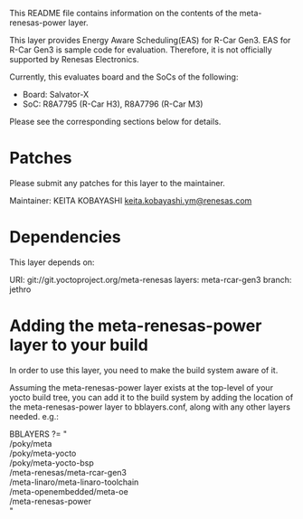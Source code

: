 This README file contains information on the contents of the
meta-renesas-power layer.

This layer provides Energy Aware Scheduling(EAS) for R-Car Gen3.
EAS for R-Car Gen3 is sample code for evaluation. Therefore, it
is not officially supported by Renesas Electronics.

Currently, this evaluates board and the SoCs of the following:
 - Board: Salvator-X
 - SoC: R8A7795 (R-Car H3), R8A7796 (R-Car M3)

Please see the corresponding sections below for details.

Patches
=======

Please submit any patches for this layer to the maintainer.

Maintainer: KEITA KOBAYASHI <keita.kobayashi.ym@renesas.com>

Dependencies
============

This layer depends on:

  URI: git://git.yoctoproject.org/meta-renesas
  layers: meta-rcar-gen3
  branch: jethro

Adding the meta-renesas-power layer to your build
=================================================

In order to use this layer, you need to make the build system aware of
it.

Assuming the meta-renesas-power layer exists at the top-level of your
yocto build tree, you can add it to the build system by adding the
location of the meta-renesas-power layer to bblayers.conf, along with any
other layers needed. e.g.:

  BBLAYERS ?= " \
    <path to layer>/poky/meta \
    <path to layer>/poky/meta-yocto \
    <path to layer>/poky/meta-yocto-bsp \
    <path to layer>/meta-renesas/meta-rcar-gen3 \
    <path to layer>/meta-linaro/meta-linaro-toolchain \
    <path to layer>/meta-openembedded/meta-oe \
    <path to layer>/meta-renesas-power \
    "
